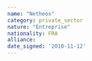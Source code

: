 ```yaml
---
name: "Netheos"
category: private_sector
nature: "Entreprise"
nationality: FRA
alliance: 
date_signed: '2018-11-12'
---
```

    